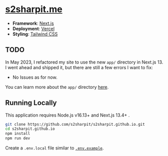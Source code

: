 # [s2sharpit.me](https://s2sharpit.me)

- **Framework**: [Next.js](https://nextjs.org/)
- **Deployment**: [Vercel](https://vercel.com)
- **Styling**: [Tailwind CSS](https://tailwindcss.com)

## TODO

In May 2023, I refactored my site to use the new `app/` directory in Next.js 13. I went ahead and shipped it, but there are still a few errors I want to fix:

- No Issues as for now.

You can learn more about the `app/` directory [here](https://nextjs.org/docs).

## Running Locally

This application requires Node.js v16.13+ and Next.js 13.4+ .

```bash
git clone https://github.com/s2sharpit/s2sharpit.github.io.git
cd s2sharpit.github.io
npm install
npm run dev
```

Create a `.env.local` file similar to [`.env.example`](https://github.com/s2sharpit/s2sharpit.github.io/blob/next/.env.example).
